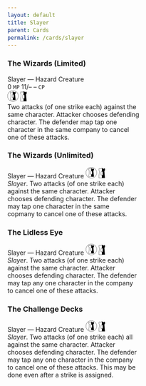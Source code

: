 ```yaml
---
layout: default
title: Slayer
parent: Cards
permalink: /cards/slayer
---
```


### The Wizards (Limited)

Slayer — Hazard Creature  
0 `MP`  11/– – `CP`  
![](/assets/images/border-land.svg) ![](/assets/images/border-hold.svg)  
Two attacks (of one strike each) against the  
same character. Attacker chooses defending  
character. The defender map tap one  
character in the same company to cancel  
one of these attacks.

### The Wizards (Unlimited)

Slayer — Hazard Creature
![](/assets/images/border-land.svg) ![](/assets/images/border-hold.svg)  
_Slayer_. Two attacks (of one strike each)  
against the same character. Attacker  
chooses defending character. The defender  
may tap one character in the same  
copmany to cancel one of these attacks.

### The Lidless Eye

Slayer — Hazard Creature
![](/assets/images/border-land.svg) ![](/assets/images/border-hold.svg)  
_Slayer_. Two attacks (of one strike each)  
against the same character. Attacker  
chooses defending character. The defender  
may tap any one character in the company  
to cancel one of these attacks.

### The Challenge Decks

Slayer — Hazard Creature
![](/assets/images/border-land.svg) ![](/assets/images/border-hold.svg)  
_Slayer_. Two attacks (of one strike each) all  
against the same character. Attacker  
chooses defending character. The defender  
may tap any one character in the company  
to cancel one of these attacks. This may be  
done even after a strike is assigned.
